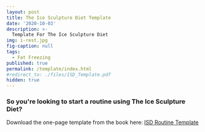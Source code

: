 ```yaml
---
layout: post
title: The Ice Sculpture Diet Template
date: '2020-10-03'
description: >-
  Template For The Ice Sculpture Diet
img: i-rest.jpg
fig-caption: null
tags:
  - Fat Freezing
published: true
permalink: /template/index.html
#redirect_to: ./files/ISD_Template.pdf
hidden: true
---
```

### So you're looking to start a routine using The Ice Sculpture Diet?

Download the one-page template from the book here: <a href="http://icesculpturefitness.com/files/ISD_Template.pdf" target="_blank">ISD Routine Template</a>